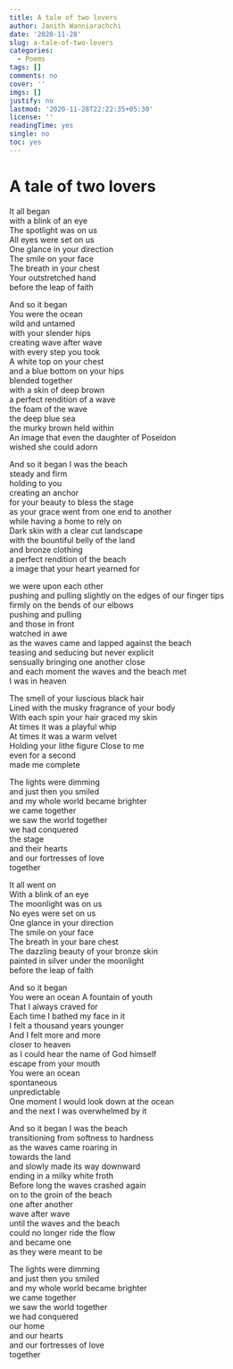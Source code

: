 ```yaml
---
title: A tale of two lovers
author: Janith Wanniarachchi
date: '2020-11-28'
slug: a-tale-of-two-lovers
categories:
  - Poems
tags: []
comments: no
cover: ''
imgs: []
justify: no
lastmod: '2020-11-28T22:22:35+05:30'
license: ''
readingTime: yes
single: no
toc: yes
---
```


# A tale of two lovers

It all began   
with a blink of an eye   
The spotlight was on us   
All eyes were set on us   
One glance in your direction   
The smile on your face   
The breath in your chest   
Your outstretched hand   
before the leap of faith   

And so it began   
You were the ocean   
wild and untamed   
with your slender hips   
creating wave after wave   
with every step you took   
A white top on your chest   
and a blue bottom on your hips   
blended together   
with a skin of deep brown   
a perfect rendition of a wave   
the foam of the wave   
the deep blue sea   
the murky brown held within   
An image that even 
the daughter of Poseidon   
wished she could adorn   

And so it began 
I was the beach   
steady and firm   
holding to you   
creating an anchor   
for your beauty to bless the stage   
as your grace went from one end to another   
while having a home to rely on   
Dark skin with a clear cut landscape   
with the bountiful belly of the land   
and bronze clothing   
a perfect rendition of the beach   
a image that your heart yearned for   

we were upon each other   
pushing and pulling 
slightly on the edges of our finger tips   
firmly on the bends of our elbows   
pushing and pulling   
and those in front   
watched in awe   
as the waves came and lapped against the beach   
teasing and seducing 
but never explicit   
sensually bringing one another close   
and each moment 
the waves and the beach met   
I was in heaven   

The smell of your luscious black hair   
Lined with the musky fragrance of your body   
With each spin your hair graced my skin   
At times it was a playful whip   
At times it was a warm velvet   
Holding your lithe figure 
Close to me   
even for a second   
made me complete   

The lights were dimming   
and just then you smiled   
and my whole world became brighter   
we came together   
we saw the world together   
we had conquered   
the stage   
and their hearts   
and our fortresses of love   
together   

It all went on   
With a blink of an eye   
The moonlight was on us   
No eyes were set on us   
One glance in your direction   
The smile on your face   
The breath in your bare chest   
The dazzling beauty 
of your bronze skin   
painted in silver under the moonlight   
before the leap of faith   

And so it began   
You were an ocean 
A fountain of youth   
That I always craved for   
Each time I bathed my face in it   
I felt a thousand years younger   
And I felt more and more   
closer to heaven   
as I could hear the name of God himself   
escape from your mouth   
You were an ocean   
spontaneous   
unpredictable   
One moment I would look down at the ocean   
and the next I was overwhelmed by it   

And so it began 
I was the beach   
transitioning 
from softness to hardness   
as the waves 
came roaring in   
towards the land   
and slowly made its way downward   
ending in a milky white froth   
Before long 
the waves crashed again   
on to the groin of the beach   
one after another   
wave after wave   
until the waves and the beach   
could no longer ride the flow   
and became one   
as they were meant to be   

The lights were dimming   
and just then you smiled   
and my whole world became brighter   
we came together   
we saw the world together   
we had conquered   
our home   
and our hearts   
and our fortresses of love   
together   
